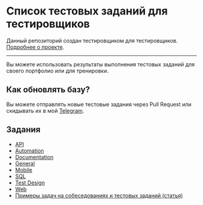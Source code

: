 # Список тестовых заданий для тестировщиков

Данный репозиторий создан тестировщиком для тестировщиков. [Подробнее о проекте](https://artsiomrusau.com).

---

Вы можете использовать результаты выполнения тестовых заданий для своего портфолио или для тренировки.

## Как обновлять базу?

Вы можете отправлять новые тестовые задания через Pull Request или скидывать их в мой [Telegram](https://t.me/artsiom_qa).

## Задания

* [API](https://github.com/artichokeee/test-assignments/tree/main/Список%20тестовых%20заданий/API)
* [Automation](https://github.com/artichokeee/test-assignments/tree/main/Список%20тестовых%20заданий/Automation)
* [Documentation](https://github.com/artichokeee/test-assignments/tree/main/Список%20тестовых%20заданий/Documentation)
* [General](https://github.com/artichokeee/test-assignments/tree/main/Список%20тестовых%20заданий/General)
* [Mobile](https://github.com/artichokeee/test-assignments/tree/main/Список%20тестовых%20заданий/Mobile)
* [SQL](https://github.com/artichokeee/test-assignments/tree/main/Список%20тестовых%20заданий/SQL)
* [Test Design](https://github.com/artichokeee/test-assignments/tree/main/Список%20тестовых%20заданий/Test%20Design)
* [Web](https://github.com/artichokeee/test-assignments/tree/main/Список%20тестовых%20заданий/Web)
* [Примеры задач на собеседованиях и тестовых заданий (статья)](https://vladislaveremeev.gitbook.io/qa_bible/prakticheskaya-chast/primery-zadach-na-sobesedovaniyakh-i-testovykh-zadanii)
 